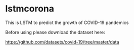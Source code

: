 # lstmcorona

This is LSTM to predict the growth of COVID-19 pandemics

Before using please download the dataset here:

https://github.com/datasets/covid-19/tree/master/data 

